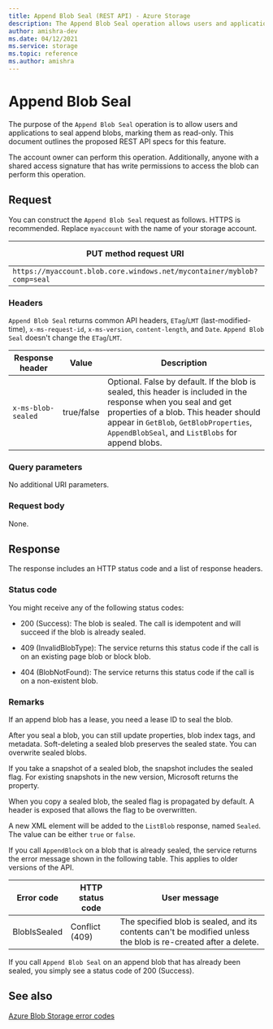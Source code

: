 ```yaml
---
title: Append Blob Seal (REST API) - Azure Storage
description: The Append Blob Seal operation allows users and applications to seal append blobs, marking them as read-only.
author: amishra-dev
ms.date: 04/12/2021
ms.service: storage
ms.topic: reference
ms.author: amishra
---
```


# Append Blob Seal

The purpose of the `Append Blob Seal` operation is to allow users and applications to seal append blobs, marking them as read-only. This document outlines the proposed REST API specs for this feature.

The account owner can perform this operation. Additionally, anyone with a shared access signature that has write permissions to access the blob can perform this operation.

## Request

 You can construct the `Append Blob Seal` request as follows. HTTPS is recommended. Replace `myaccount` with the name of your storage account.
  
|PUT method request URI|HTTP version|  
|----------------------------|------------------|  
|`https://myaccount.blob.core.windows.net/mycontainer/myblob?comp=seal`|HTTP/1.1|  

### Headers

`Append Blob Seal` returns common API headers, `ETag`/`LMT` (last-modified-time), `x-ms-request-id`, `x-ms-version`, `content-length`, and `Date`. `Append Blob Seal` doesn't change the `ETag`/`LMT`.

| **Response header**  | **Value**  | **Description**  |
|---------------| ---------------------|------------------|
| `x-ms-blob-sealed`  | true/false  | Optional. False by default. If the blob is sealed, this header is included in the response when you seal and get properties of a blob. This header should appear in `GetBlob`, `GetBlobProperties`, `AppendBlobSeal`, and `ListBlobs` for append blobs. |

### Query parameters

No additional URI parameters.

### Request body

None.

## Response

The response includes an HTTP status code and a list of response headers.

### Status code

You might receive any of the following status codes:

- 200 (Success): The blob is sealed. The call is idempotent and will succeed if the blob is already sealed.

- 409 (InvalidBlobType): The service returns this status code if the call is on an existing page blob or block blob.

- 404 (BlobNotFound): The service returns this status code if the call is on a non-existent blob.

### Remarks

If an append blob has a lease, you need a lease ID to seal the blob.

After you seal a blob, you can still update properties, blob index tags, and metadata. Soft-deleting a sealed blob preserves the sealed state. You can overwrite sealed blobs.  

If you take a snapshot of a sealed blob, the snapshot includes the sealed flag. For existing snapshots in the new version, Microsoft returns the property.

When you copy a sealed blob, the sealed flag is propagated by default. A header is exposed that allows the flag to be overwritten.

A new XML element will be added to the `ListBlob` response, named `Sealed`. The value can be either `true` or `false`.

If you call `AppendBlock` on a blob that is already sealed, the service returns the error message shown in the following table. This applies to older versions of the API.

|**Error code** | **HTTP status code** | **User message** |
|---------------| ---------------------|------------------|
| BlobIsSealed | Conflict (409) | The specified blob is sealed, and its contents can't be modified unless the blob is re-created after a delete. |

If you call `Append Blob Seal` on an append blob that has already been sealed, you simply see a status code of 200 (Success).

## See also

[Azure Blob Storage error codes](Blob-Service-Error-Codes.md) 
